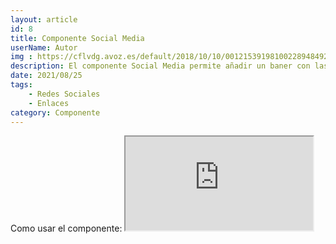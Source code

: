 ```yaml
---
layout: article
id: 8
title: Componente Social Media
userName: Autor
img : https://cflvdg.avoz.es/default/2018/10/10/00121539198100228948492/Foto/tailandia.jpg
description: El componente Social Media permite añadir un baner con las principales redes sociales.
date: 2021/08/25
tags:
    - Redes Sociales
    - Enlaces
category: Componente
---
```


<script>
    import Seo from '$lib/Components/Framework/Seo.svelte';
    import Container from '$lib/Components/Framework/Container.svelte';
    import Column from '$lib/Components/Framework/Column.svelte';
    import { Iframe, Hn, List } from '$lib/Components/Framework/Html/html.js';
    import Signage from '$lib/Components/Framework/Signage.svelte';
    import SocialMedia from '$lib/Components/Framework/SocialMedia.svelte';

    let opciones= [
        'Añade la url de tu red social y aparecera el icono automaticamente',
        'Soporte para las siguientes redes: Facebook, Twitter, Linkeding ,Twitch, Whatsapp, Discord, Telegram, Github y Web'
    ];
</script>

<Seo 
    title={title}
    description={description}
    type="website"
    img={img}
/>

<!-- Como usar el componente: -->
<Container class="medium padding">
    <Hn type="h2">Como usar el componente:</Hn>
    <Signage class="default word-break" icon="fas fa-sitemap" text="Directorio: $lib/Components/Framework/SocialMedia.svelte"/>
    <Column class="col-2 text-justify">
        <Iframe title="Código del componente" class="code m-top" src="https://carbon.now.sh/embed/nhQnht52yTj2zwfmVobk" />
        <div>
            <p class="text-justify">Importa el componente. Copia y pega el código de ejemplo que te muestro al lado de este mismo texto.</p>
            <List class="li-disc" list={opciones}/>
        </div>
    </Column>
</Container>
<Container class="medium padding">
    <Hn type="h2" class="title">Ejemplos:</Hn>
    <SocialMedia 
        facebook="https://www.facebook.com" 
        twitter="https://www.twitch.tv" 
        twitch="https://twitter.com" 
        whatsapp="https://www.whatsapp.com" 
        discord="https://www.discord.com" 
        telegram="https://www.web.telegram.org" 
        linkedin="https://www.linkedin.com" 
        github="https://www.github.com" 
        web="https://www.miweb.com" 
    />
</Container>